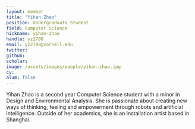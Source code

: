```yaml
---
layout: member
title: "Yihan Zhao"
position: Undergraduate Student
field: Computer Science
nickname: yihan-zhao
handle: yz2788
email: yz2788@cornell.edu
twitter: 
github: 
scholar: 
image: /assets/images/people/yihan-zhao.jpg
cv:
alum: false
---
```


Yihan Zhao is a second year Computer Science student with a minor in Design and Environmental Analysis. She is passionate about creating new ways of thinking, feeling and empowerment through robots and artificial intelligence. Outside of her academics, she is an installation artist based in Shanghai.
